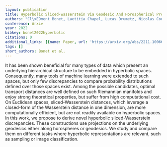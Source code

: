 ```yaml
---
layout: publication
title: Hyperbolic Sliced-wasserstein Via Geodesic And Horospherical Projections
authors: "Cl\xE9ment Bonet, Laetitia Chapel, Lucas Drumetz, Nicolas Courty"
conference: Arxiv
year: 2022
bibkey: bonet2022hyperbolic
citations: 0
additional_links: [{name: Paper, url: 'https://arxiv.org/abs/2211.10066'}]
tags: []
short_authors: Bonet et al.
---
```

It has been shown beneficial for many types of data which present an
underlying hierarchical structure to be embedded in hyperbolic spaces.
Consequently, many tools of machine learning were extended to such spaces, but
only few discrepancies to compare probability distributions defined over those
spaces exist. Among the possible candidates, optimal transport distances are
well defined on such Riemannian manifolds and enjoy strong theoretical
properties, but suffer from high computational cost. On Euclidean spaces,
sliced-Wasserstein distances, which leverage a closed-form of the Wasserstein
distance in one dimension, are more computationally efficient, but are not
readily available on hyperbolic spaces. In this work, we propose to derive
novel hyperbolic sliced-Wasserstein discrepancies. These constructions use
projections on the underlying geodesics either along horospheres or geodesics.
We study and compare them on different tasks where hyperbolic representations
are relevant, such as sampling or image classification.
